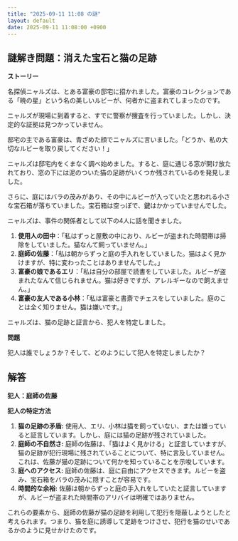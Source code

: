```yaml
---
title: "2025-09-11 11:08 の謎"
layout: default
date: 2025-09-11 11:08:00 +0900
---
```

## 謎解き問題：消えた宝石と猫の足跡

**ストーリー**

名探偵ニャルズは、とある富豪の邸宅に招かれました。富豪のコレクションである「暁の星」という名の美しいルビーが、何者かに盗まれてしまったのです。

ニャルズが現場に到着すると、すでに警察が捜査を行っていました。しかし、決定的な証拠は見つかっていません。

邸宅の主である富豪は、青ざめた顔でニャルズに言いました。「どうか、私の大切なルビーを取り戻してください！」

ニャルズは邸宅内をくまなく調べ始めました。すると、庭に通じる窓が開け放たれており、窓の下には泥のついた猫の足跡がいくつか残されているのを発見しました。

さらに、庭にはバラの茂みがあり、その中にルビーが入っていたと思われる小さな宝石箱が落ちていました。宝石箱は空っぽで、鍵はかかっていませんでした。

ニャルズは、事件の関係者として以下の4人に話を聞きました。

1.  **使用人の田中**：「私はずっと屋敷の中におり、ルビーが盗まれた時間帯は掃除をしていました。猫なんて飼っていません。」
2.  **庭師の佐藤**：「私は朝からずっと庭の手入れをしていました。猫はよく見かけますが、特に変わったことはありませんでした。」
3.  **富豪の娘であるエリ**：「私は自分の部屋で読書をしていました。ルビーが盗まれたなんて信じられません。猫は好きですが、アレルギーなので飼えません。」
4.  **富豪の友人である小林**：「私は富豪と書斎でチェスをしていました。庭のことは全く知りません。猫は嫌いです。」

ニャルズは、猫の足跡と証言から、犯人を特定しました。

**問題**

犯人は誰でしょうか？そして、どのようにして犯人を特定しましたか？

## 解答

**犯人：庭師の佐藤**

**犯人の特定方法**

1.  **猫の足跡の矛盾:** 使用人、エリ、小林は猫を飼っていない、または嫌っていると証言しています。しかし、庭には猫の足跡が残されていました。
2.  **庭師の不自然さ:** 庭師の佐藤は、「猫はよく見かける」と証言していますが、猫の足跡が犯行現場に残されていることについて、特に言及していません。これは、佐藤が猫の足跡について何かを知っていることを示唆しています。
3.  **庭へのアクセス:** 庭師の佐藤は、庭に自由にアクセスできます。ルビーを盗み、宝石箱をバラの茂みに隠すことが容易です。
4.  **時間的な余裕:** 佐藤は朝からずっと庭の手入れをしていたと証言していますが、ルビーが盗まれた時間帯のアリバイは明確ではありません。

これらの要素から、庭師の佐藤が猫の足跡を利用して犯行を隠蔽しようとしたと考えられます。つまり、猫を庭に誘導して足跡をつけさせ、犯行を猫のせいであるかのように見せかけたのです。
